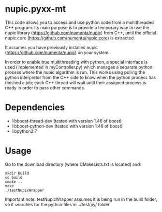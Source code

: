nupic.pyxx-mt
=============

This code allows you to access and use python code from a multithreaded C++ program. Its main purpose is to provide a temporary way to use the nupic library (https://github.com/numenta/nupic) from C++, until the official nupic.core (https://github.com/numenta/nupic.core) is extracted.

It assumes you have previously installed nupic (https://github.com/numenta/nupic) on your system.

In order to enable true multithreading with python, a special interface is used (implemented in myController.py) which manages a separate python process where the nupic algorithm is run. This works using polling the python interpreter from the C++ side to know when the python process has finished a job; each C++ thread will wait until their assigned process is ready in order to pass other commands.

Dependencies
============
 * libboost-thread-dev (tested with version 1.46 of boost)
 * libboost-python-dev (tested with version 1.46 of boost)
 * libpython2.7

Usage
=====
Go to the download directory (where CMakeLists.txt is located) and:

    mkdir build
    cd build
    cmake ..
    make
    ./testNupicWrapper

Important note: testNupicWrapper assumes it is being run in the build folder, so it searches for the python files in ../test/py/ folder
